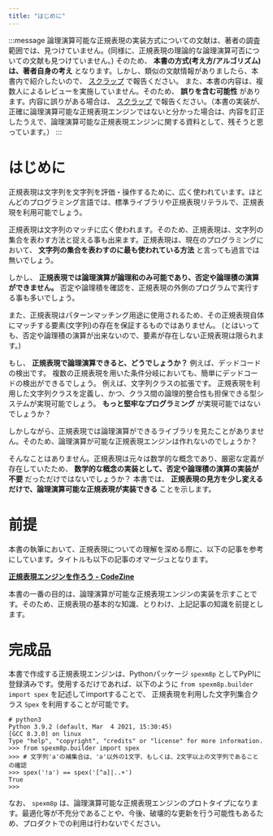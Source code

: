 ```yaml
---
title: "はじめに"
---
```


:::message
論理演算可能な正規表現の実装方式についての文献は、著者の調査範囲では、見つけていません。(同様に、正規表現の理論的な論理演算可否についての文献も見つけていません。)
そのため、 **本書の方式(考え方/アルゴリズム)は、著者自身の考え** となります。しかし、類似の文献情報がありましたら、本書内で紹介したいので、 [スクラップ](https://zenn.dev/j5c8k6m8/scraps/6d8b5816d0f4ee) で報告ください。
また、本書の内容は、複数人によるレビューを実施していません。そのため、 **誤りを含む可能性** があります。内容に誤りがある場合は、  [スクラップ](https://zenn.dev/j5c8k6m8/scraps/6d8b5816d0f4ee) で報告ください。（本書の実装が、正確に論理演算可能な正規表現エンジンではないと分かった場合は、内容を訂正したうえで、論理演算可能な正規表現エンジンに関する資料として、残そうと思っています。）
:::


# はじめに

正規表現は文字列を文字列を評価・操作するために、広く使われています。ほとんどのプログラミング言語では、標準ライブラリや正規表現リテラルで、正規表現を利用可能でしょう。

正規表現は文字列のマッチに広く使われます。そのため、正規表現は、文字列の集合を表わす方法と捉える事も出来ます。正規表現は、現在のプログラミングにおいて、 **文字列の集合を表わすのに最も使われている方法** と言っても過言では無いでしょう。

しかし、 **正規表現では論理演算が論理和のみ可能であり、否定や論理積の演算ができません。**
否定や論理積を確認を、正規表現の外側のプログラムで実行する事も多いでしょう。

また、正規表現はパターンマッチング用途に使用されるため、その正規表現自体にマッチする要素(文字列)の存在を保証するものではありません。
(とはいっても、否定や論理積の演算が出来ないので、要素が存在しない正規表現は限られます。)

もし、 **正規表現で論理演算できると、どうでしょうか？**
例えば、デッドコードの検出です。
複数の正規表現を用いた条件分岐においても、簡単にデッドコードの検出ができるでしょう。
例えば、文字列クラスの拡張です。
正規表現を利用した文字列クラスを定義し、かつ、クラス間の論理的整合性も担保できる型システムが実現可能でしょう。
**もっと堅牢なプログラミング** が実現可能ではないでしょうか？

しかしながら、正規表現では論理演算ができるライブラリを見たことがありません。そのため、論理演算が可能な正規表現エンジンは作れないのでしょうか？

そんなことはありません。正規表現は元々は数学的な概念であり、厳密な定義が存在していたため、 **数学的な概念の実装として、否定や論理積の演算の実装が不要** だっただけではないでしょうか？
本書では、 **正規表現の見方を少し変えるだけで、論理演算可能な正規表現が実装できる** ことを示します。


# 前提

本書の執筆において、正規表現についての理解を深める際に、以下の記事を参考にしています。タイトルも以下の記事のオマージュとなります。

**[正規表現エンジンを作ろう - CodeZine](https://codezine.jp/article/corner/237)**

本書の一番の目的は、論理演算が可能な正規表現エンジンの実装を示すことです。そのため、正規表現の基本的な知識、とりわけ、上記記事の知識を前提とします。


# 完成品

本書で作成する正規表現エンジンは、Pythonパッケージ `spexm8p` としてPyPIに登録済みです。使用するだけであれば、以下のように `from spexm8p.builder import spex` を記述してimportすることで、 正規表現を利用した文字列集合クラス `Spex` を利用することが可能です。

``` console:sample
# python3
Python 3.9.2 (default, Mar  4 2021, 15:30:45)
[GCC 8.3.0] on linux
Type "help", "copyright", "credits" or "license" for more information.
>>> from spexm8p.builder import spex
>>> # 文字列'a'の補集合は、'a'以外の1文字、もしくは、2文字以上の文字列であることの確認
>>> spex('!a') == spex('[^a]|..+')
True
>>>
```

なお、 `spexm8p` は、論理演算可能な正規表現エンジンのプロトタイプになります。最適化等が不充分であることや、今後、破壊的な更新を行う可能性もあるため、プロダクトでの利用は行わないでください。
